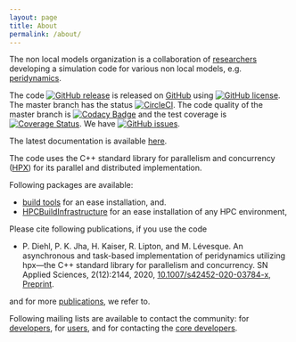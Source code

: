```yaml
---
layout: page
title: About
permalink: /about/
---
```


The non local models organization is a collaboration of [researchers](/team) developing a simulation code for various non local models, e.g. [peridynamics](https://en.wikipedia.org/wiki/Peridynamics). 

The code [![GitHub release](https://img.shields.io/github/release/nonlocalmodels/NLMech.svg)](https://GitHub.com/nonlocalmodels/NLMech/releases/) is released on [GitHub](https://github.com/nonlocalmodels) using [![GitHub license](https://img.shields.io/github/license/nonlocalmodels/nonlocalmodels.github.io.svg)](https://github.com/nonlocalmodels/nonlocalmodels.github.io/blob/master/LICENSE). The master branch  has the status [![CircleCI](https://circleci.com/gh/nonlocalmodels/NLMech.svg?style=shield)](https://circleci.com/gh/nonlocalmodels/nonlocalheatequation). The code quality of the master branch is [![Codacy Badge](https://app.codacy.com/project/badge/Grade/118379d7d745464584b73e9e06f60462)](https://www.codacy.com/gh/nonlocalmodels/NLMech?utm_source=github.com&amp;utm_medium=referral&amp;utm_content=nonlocalmodels/NLMech&amp;utm_campaign=Badge_Grade) and the test coverage is [![Coverage Status](https://coveralls.io/repos/github/nonlocalmodels/NLMech/badge.svg?branch=master)](https://coveralls.io/github/nonlocalmodels/NLMech?branch=master). We have [![GitHub issues](https://img.shields.io/github/issues/nonlocalmodels/nlmech.svg)](https://github.com/nonlocalmodels/NLMech/issues).

The latest documentation is available [here](https://nonlocalmodels.github.io/documentation/).

The code uses the C++ standard library for parallelism and concurrency ([HPX](https://github.com/STEllAR-GROUP)) for its parallel and distributed implementation. 

Following packages are available:

* [build tools](https://github.com/nonlocalmodels/buildscripts) for an ease installation, and.
* [HPCBuildInfrastructure](https://github.com/nonlocalmodels/HPCBuildInfrastructure) for an ease installation of any HPC environment,

Please cite following publications, if you use the code

*  P. Diehl, P. K. Jha, H. Kaiser, R. Lipton, and M. Lévesque. An asynchronous and task-based implementation of peridynamics utilizing hpx—the C++ standard library for parallelism and concurrency. SN Applied Sciences, 2(12):2144, 2020, [10.1007/s42452-020-03784-x]({https://doi.org/10.1007/s42452-020-03784-x), [Preprint](https://arxiv.org/abs/1806.06917). 

and for more [publications](https://nonlocalmodels.github.io/publications/), we refer to. 

Following mailing lists are available to contact the community: for [developers](https://groups.google.com/g/nlmech-developers), for [users](https://groups.google.com/g/nlmech-users), and for contacting the [core developers](https://groups.google.com/g/nlmech-fellows).

